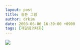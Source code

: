 ```yaml
---
layout: post
title: 슬픈 그림
author: drkim
date: 2003-06-06 16:39:00 +0900
tags: [깨달음의대화]
---
```

![](http://www.seoprise.com/technote2/board/free/upimg/1054875959.jpg)